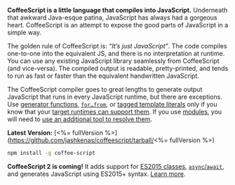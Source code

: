 **CoffeeScript is a little language that compiles into JavaScript.** Underneath that awkward Java-esque patina, JavaScript has always had a gorgeous heart. CoffeeScript is an attempt to expose the good parts of JavaScript in a simple way.

The golden rule of CoffeeScript is: _“It’s just JavaScript”_. The code compiles one-to-one into the equivalent JS, and there is no interpretation at runtime. You can use any existing JavaScript library seamlessly from CoffeeScript (and vice-versa). The compiled output is readable, pretty-printed, and tends to run as fast or faster than the equivalent handwritten JavaScript.

The CoffeeScript compiler goes to great lengths to generate output JavaScript that runs in every JavaScript runtime, but there are exceptions. Use [generator functions](#generator-functions), [`for…from`](#generator-iteration), or [tagged template literals](#tagged-template-literals) only if you know that your [target runtimes can support them](http://kangax.github.io/compat-table/es6/). If you use [modules](#modules), you will need to [use an additional tool to resolve them](#modules-note).

**Latest Version:** [<%= fullVersion %>](https://github.com/jashkenas/coffeescript/tarball/<%= fullVersion %>)

```bash
npm install -g coffee-script
```

**CoffeeScript 2 is coming!** It adds support for [ES2015 classes](/v2/#classes), [`async`/`await`](/v2/#fat-arrow), and generates JavaScript using ES2015+ syntax. <a href="/v2/">Learn more</a>.</p>
